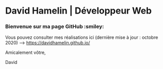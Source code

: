 # David Hamelin | Développeur Web

<h3>Bienvenue sur ma page GitHub :smiley: </h3>

Vous pouvez consulter mes réalisations ici (dernière mise à jour : octobre 2020) --> <a href="https://davidhamelin.github.io/">https://davidhamelin.github.io/</a>

Amicalement vôtre,

David
